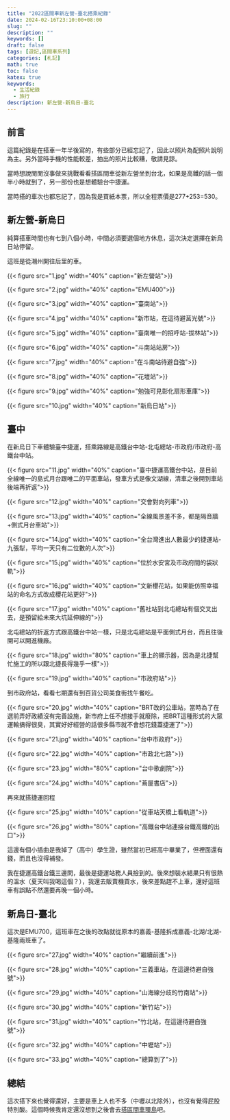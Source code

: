 ```yaml
---
title: "2022區間車新左營-臺北搭乘紀錄"
date: 2024-02-16T23:10:00+08:00
slug: ""
description: ""
keywords: []
draft: false
tags: [遊記,區間車系列]
categories: [札記]
math: true
toc: false
katex: true
keywords:
  - 生活紀錄
  - 旅行
description: 新左營-新烏日-臺北
---
```


## 前言

這篇紀錄是在搭車一年半後寫的，有些部分已經忘記了，因此以照片為配照片說明為主。另外當時手機的性能較差，拍出的照片比較糟，敬請見諒。

當時想說閒閒沒事做來挑戰看看搭區間車從新左營坐到台北，如果是高鐵的話一個半小時就到了，另一部份也是想體驗台中捷運。

當時搭的車次也都忘記了，因為我是買紙本票，所以全程票價是277+253=530。

## 新左營-新烏日

純算搭車時間也有七到八個小時，中間必須要選個地方休息，這次決定選擇在新烏日站停留。

這班是從潮州開往后里的車。

{{< figure src="1.jpg" width="40%"  caption="新左營站">}}

{{< figure src="2.jpg" width="40%"  caption="EMU400">}}

{{< figure src="3.jpg" width="40%"  caption="臺南站">}}

{{< figure src="4.jpg" width="40%"  caption="新市站，在這待避莒光號">}}

{{< figure src="5.jpg" width="40%"  caption="臺南唯一的招呼站-拔林站">}}

{{< figure src="6.jpg" width="40%"  caption="斗南站站房">}}

{{< figure src="7.jpg" width="40%"  caption="在斗南站待避自強">}}

{{< figure src="8.jpg" width="40%"  caption="花壇站">}}

{{< figure src="9.jpg" width="40%"  caption="勉強可見彰化扇形車庫">}}

{{< figure src="10.jpg" width="40%"  caption="新烏日站">}}

## 臺中

在新烏日下車體驗臺中捷運，搭乘路線是高鐵台中站-北屯總站-市政府/市政府-高鐵台中站。

{{< figure src="11.jpg" width="40%"  caption="臺中捷運高鐵台中站，是目前全線唯一的島式月台跟唯二的平面車站，發車方式是像文湖線，清車之後開到車站後端再折返">}}

{{< figure src="12.jpg" width="40%"  caption="交會對向列車">}}

{{< figure src="13.jpg" width="40%"  caption="全線風景差不多，都是隔音牆+側式月台車站">}}

{{< figure src="14.jpg" width="40%"  caption="全台灣進出人數最少的捷運站-九張犁，平均一天只有二位數的人次">}}

{{< figure src="15.jpg" width="40%"  caption="位於水安宮及市政府間的袋狀軌">}}

{{< figure src="16.jpg" width="40%"  caption="文新櫻花站，如果能仿照幸福站的命名方式改成櫻花站更好">}}

{{< figure src="17.jpg" width="40%"  caption="舊社站到北屯總站有個交叉出去，是預留給未來大坑延伸線的">}}

北屯總站的折返方式跟高鐵台中站一樣，只是北屯總站是平面側式月台，而且往後開可以開進機廠。

{{< figure src="18.jpg" width="80%"  caption="車上的顯示器，因為是北捷幫忙施工的所以跟北捷長得幾乎一樣">}}

{{< figure src="19.jpg" width="40%"  caption="市政府站">}}

到市政府站，看看七期還有到百貨公司美食街找午餐吃。

{{< figure src="20.jpg" width="40%"  caption="BRT改的公車站，當時為了在選前弄好政績沒有完善設施，新市府上任不想接手就廢除，把BRT這種形式的大眾運輸搞得很臭，其實好好經營的話很多縣市就不會想花錢蓋捷運了">}}

{{< figure src="21.jpg" width="40%"  caption="台中市政府">}}

{{< figure src="22.jpg" width="40%"  caption="市政北七路">}}

{{< figure src="23.jpg" width="80%"  caption="台中歌劇院">}}

{{< figure src="24.jpg" width="40%"  caption="蔦屋書店">}}

再來就搭捷運回程

{{< figure src="25.jpg" width="40%"  caption="從車站天橋上看軌道">}}

{{< figure src="26.jpg" width="80%"  caption="高鐵台中站連接台鐵高鐵的出口">}}

這邊有個小插曲是我掉了（高中）學生證，雖然當初已經高中畢業了，但裡面還有錢，而且也沒得補發。

我在捷運高鐵台鐵三邊問，最後是捷運站務人員撿到的。後來想裝水結果只有很熱的溫水（夏天叫我喝這個？），我還去販賣機買水，後來差點趕不上車，還好這班車有誤點不然還要再晚一個小時。

## 新烏日-臺北

這次是EMU700，這班車在之後的改點就從原本的嘉義-基隆拆成嘉義-北湖/北湖-基隆兩班車了。

{{< figure src="27.jpg" width="40%"  caption="繼續前進">}}

{{< figure src="28.jpg" width="40%"  caption="三義車站，在這邊待避自強號">}}

{{< figure src="29.jpg" width="40%"  caption="山海線分歧的竹南站">}}

{{< figure src="30.jpg" width="40%"  caption="新竹站">}}

{{< figure src="31.jpg" width="40%"  caption="竹北站，在這邊待避自強號">}}

{{< figure src="32.jpg" width="40%"  caption="中壢站">}}

{{< figure src="33.jpg" width="40%"  caption="總算到了">}}

## 總結

這次搭下來也覺得還好，主要是車上人也不多（中壢以北除外），也沒有覺得屁股特別酸。這個時候我肯定還沒想到之後會去[搭區間車環島](https://achi-kyw.github.io/tags/%E7%92%B0%E5%B3%B6/)吧。